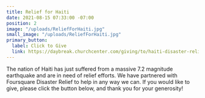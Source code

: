 ```yaml
---
title: Relief for Haiti
date: 2021-08-15 07:33:00 -07:00
position: 2
image: "/uploads/ReliefForHaiti.jpg"
small_image: "/uploads/ReliefForHaiti.jpg"
primary_button:
  label: Click to Give
  link: https://daybreak.churchcenter.com/giving/to/haiti-disaster-relief-fund
---
```


The nation of Haiti has just suffered from a massive 7.2 magnitude earthquake and are in need of relief efforts. We have partnered with Foursquare Disaster Relief to help in any way we can. If you would like to give, please click the button below, and thank you for your generosity!